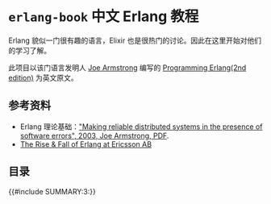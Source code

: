 # `erlang-book` 中文 Erlang 教程


Erlang 貌似一门很有趣的语言，Elixir 也是很热门的讨论。因此在这里开始对他们的学习了解。

此项目以该门语言发明人 [Joe Armstrong](https://en.wikipedia.org/wiki/Joe_Armstrong_(programmer)) 编写的 [Programming Erlang(2nd edition)](https://pragprog.com/titles/jaerlang2/programming-erlang-2nd-edition/) 为英文原文。


## 参考资料

- Erlang 理论基础：["Making reliable distributed systems in the presence of software errors", 2003, Joe Armstrong, PDF](images/armstrong_thesis_2003.pdf).
- [The Rise & Fall of Erlang at Ericsson AB](https://iknek.github.io/blog/the-erlang-story/)


## 目录


{{#include SUMMARY:3:}}
